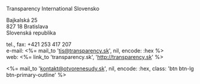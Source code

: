 Transparency International Slovensko

Bajkalská 25<br/>
827 18 Bratislava<br/>
Slovenská republika

tel., fax: +421 253 417 207<br/>
e-mail: <%= mail_to 'tis@transparency.sk', nil, encode: :hex %><br/>
web: <%= link_to 'transparency.sk', 'http://transparency.sk' %>

<%= mail_to 'kontakt@otvorenesudy.sk', nil, encode: :hex, class: 'btn btn-lg btn-primary-outline' %>
